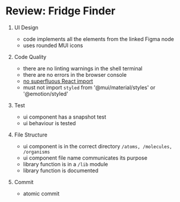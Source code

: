 # Review: Fridge Finder

1. UI Design

   - code implements all the elements from the linked Figma node
   - uses rounded MUI icons

1. Code Quality

   - there are no linting warnings in the shell terminal
   - there are no errors in the browser console
   - [no superfluous React import](https://reactjs.org/blog/2020/09/22/introducing-the-new-jsx-transform.html#removing-unused-react-imports)
   - must not import `styled` from '@mui/material/styles' or '@emotion/styled'

1. Test

   - ui component has a snapshot test
   - ui behaviour is tested

1. File Structure

   - ui component is in the correct directory `/atoms, /molecules, /organisms`
   - ui component file name communicates its purpose
   - library function is in a `/lib` module
   - library function is documented

1. Commit

   - atomic commit
